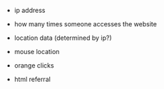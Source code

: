 * ip address
* how many times someone accesses the website
* location data (determined by ip?)

* mouse location
* orange clicks

* html referral
